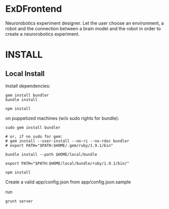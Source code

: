 ExDFrontend
=================

Neurorobotics experiment designer. Let the user choose an environment, a robot and the connection between a brain model and the robot in order to create a neurorobotics experiment.

INSTALL
=======

Local Install
-------------
Install dependencies:

```
gem install bundler
bundle install

npm install
```

on puppetized machines (w/o sudo rights for bundle):
```
sudo gem install bundler

# or, if no sudo for gem:
# gem install --user-install --no-ri --no-rdoc bundler
# export PATH="$PATH:$HOME/.gem/ruby/1.9.1/bin"

bundle install --path $HOME/local/bundle

export PATH="$PATH:$HOME/local/bundle/ruby/1.9.1/bin/"

npm install
```

Create a valid app/config.json from app/config.json.sample

run
```
grunt server
```